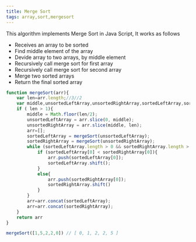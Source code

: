 ```yaml
---
title: Merge Sort 
tags: array,sort,mergesort
---
```


This algorithm implements Merge Sort in Java Script, It works as follows

- Receives an array to be sorted
- Find middle element of the array
- Devide array to two arrays, by middle element
- Recursively call merge sort for first array
- Recursively call merge sort for second array
- Merge two sorted arrays
- Return the final sorted array

```js
function mergeSort(arr){
    var len=arr.length;//3//2
    var middle,unsortedLeftArray,unsortedRightArray,sortedLeftArray,sortedRightArray;
    if ( len > 1){
        middle = Math.floor(len/2);
        unsortedLeftArray = arr.slice(0, middle); 
        unsortedRightArray = arr.slice(middle, len); 
        arr=[];
        sortedLeftArray = mergeSort(unsortedLeftArray);
        sortedRightArray = mergeSort(unsortedRightArray);
        while (sortedLeftArray.length > 0 && sortedRightArray.length > 0){
            if (sortedLeftArray[0] < sortedRightArray[0]){
                arr.push(sortedLeftArray[0]);
                sortedLeftArray.shift();
            }
            else{
                arr.push(sortedRightArray[0]);
                sortedRightArray.shift()
            }
        }
        arr=arr.concat(sortedLeftArray);
        arr=arr.concat(sortedRightArray);
    }
    return arr
}
```

```js
mergeSort([1,5,2,2,0]) // [ 0, 1, 2, 2, 5 ]
```





